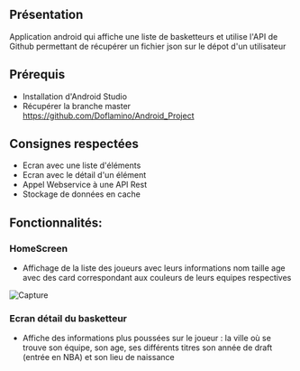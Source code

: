 ## Présentation

Application android qui affiche une liste de basketteurs et utilise l'API  de Github permettant de récupérer un fichier json sur le dépot d'un utilisateur

## Prérequis
- Installation d'Android Studio
- Récupérer la branche master 
https://github.com/Doflamino/Android_Project

## Consignes respectées
- Ecran avec une liste d'éléments
- Ecran avec le détail d'un élément
- Appel Webservice à une API Rest
- Stockage de données en cache

## Fonctionnalités:
### HomeScreen 
- Affichage de la liste des joueurs  avec leurs informations nom taille age avec des card correspondant aux couleurs de leurs equipes respectives



![Capture](https://user-images.githubusercontent.com/40831947/83779253-ffc53280-a68b-11ea-82bb-bbe85daabcde.PNG)

### Ecran détail du basketteur
- Affiche des informations plus poussées sur le joueur : la ville où se trouve son équipe, son age, ses différents titres son année de draft (entrée en NBA) et son lieu de naissance
